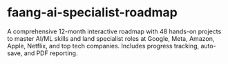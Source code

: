 # faang-ai-specialist-roadmap
A comprehensive 12-month interactive roadmap with 48 hands-on projects to master AI/ML skills and land specialist roles at Google, Meta, Amazon, Apple, Netflix, and top tech companies. Includes progress tracking, auto-save, and PDF reporting.
